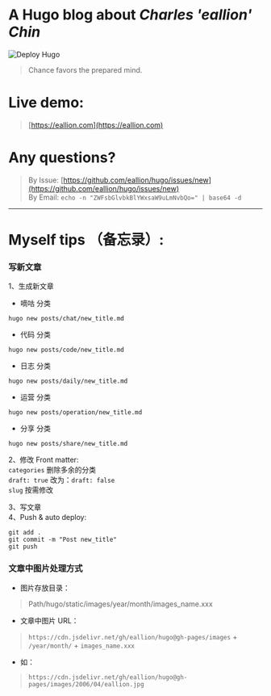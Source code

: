 # A Hugo blog about *Charles 'eallion' Chin*
![Deploy Hugo](https://github.com/eallion/hugo/workflows/Deploy%20Hugo/badge.svg)

> Chance favors the prepared mind.

# Live demo:
> [https://eallion.com](https://eallion.com)

# Any questions?

> By Issue: [https://github.com/eallion/hugo/issues/new](https://github.com/eallion/hugo/issues/new)  
> By Email: `echo -n "ZWFsbGlvbkBlYWxsaW9uLmNvbQo=" | base64 -d`

---

# Myself tips （备忘录）:

### 写新文章
1、生成新文章

- 嘀咕 分类
```
hugo new posts/chat/new_title.md
```

- 代码 分类
```
hugo new posts/code/new_title.md
```

- 日志 分类
```
hugo new posts/daily/new_title.md
```

- 运营 分类
```
hugo new posts/operation/new_title.md
```

- 分享 分类
```
hugo new posts/share/new_title.md
```

2、修改 Front matter:  
`categories` 删除多余的分类    
`draft: true` 改为：`draft: false`  
`slug` 按需修改

3、写文章  
4、Push & auto deploy:
```
git add .
git commit -m "Post new_title"
git push
```

### 文章中图片处理方式
- 图片存放目录：

> Path/hugo/static/images/year/month/images_name.xxx

- 文章中图片 URL：

>`https://cdn.jsdelivr.net/gh/eallion/hugo@gh-pages/images` + `/year/month/` + `images_name.xxx`  

- 如：
> `https://cdn.jsdelivr.net/gh/eallion/hugo@gh-pages/images/2006/04/eallion.jpg`